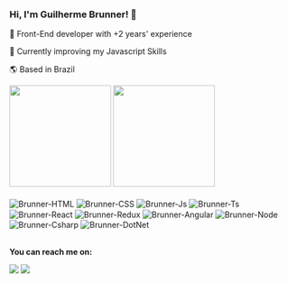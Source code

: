 ### Hi, I'm Guilherme Brunner! 👋

🔭 Front-End developer with +2 years' experience

🌱 Currently improving my Javascript Skills

🌎 Based in Brazil

 <div>
  <a href="https://github.com/sgtbrunner"></a>
  <img height="180em" src="https://github-readme-stats.vercel.app/api?username=sgtbrunner&show_icons=true&theme=dracula&include_all_commits=true&count_private=true"/>
  <img height="180em" src="https://github-readme-stats.vercel.app/api/top-langs/?username=sgtbrunner&layout=compact&langs_count=7&theme=dracula"/>
</div>
 
<div style="display: inline_block"><br>
  <img align="center" alt="Brunner-HTML"src="https://img.shields.io/badge/HTML5-E34F26?style=for-the-badge&logo=html5&logoColor=white">
  <img align="center" alt="Brunner-CSS" src="https://img.shields.io/badge/CSS3-1572B6?style=for-the-badge&logo=css3&logoColor=white">
  <img align="center" alt="Brunner-Js" src="https://img.shields.io/badge/JavaScript-F7DF1E?style=for-the-badge&logo=javascript&logoColor=black">
  <img align="center" alt="Brunner-Ts" src="https://img.shields.io/badge/TypeScript-007ACC?style=for-the-badge&logo=typescript&logoColor=white">
  <img align="center" alt="Brunner-React" src="https://img.shields.io/badge/React-20232A?style=for-the-badge&logo=react&logoColor=61DAFB">
  <img align="center" alt="Brunner-Redux" src="https://img.shields.io/badge/Redux-593D88?style=for-the-badge&logo=redux&logoColor=white">
  <img align="center" alt="Brunner-Angular" src="https://img.shields.io/badge/Angular-DD0031?style=for-the-badge&logo=angular&logoColor=white">
  <img align="center" alt="Brunner-Node" src="https://img.shields.io/badge/Node.js-43853D?style=for-the-badge&logo=node.js&logoColor=white">
  <img align="center" alt="Brunner-Csharp" src="https://img.shields.io/badge/C%23-239120?style=for-the-badge&logo=c-sharp&logoColor=white">
  <img align="center" alt="Brunner-DotNet" src="https://img.shields.io/badge/.NET-5C2D91?style=for-the-badge&logo=.net&logoColor=white">
</div>
<br/>

<b>You can reach me on:</b>
<div> 
  <a href = "mailto:guilherme.brunner@gmail.com"><img src="https://img.shields.io/badge/-Gmail-%23333?style=for-the-badge&logo=gmail&logoColor=white"      target="_blank"></a>
  <a href="https://www.linkedin.com/in/guilherme-brunner" target="_blank"><img src="https://img.shields.io/badge/-LinkedIn-%230077B5?style=for-the-badge&logo=linkedin&logoColor=white" target="_blank"></a> 
</div>

<!--
**sgtbrunner/sgtbrunner** is a ✨ _special_ ✨ repository because its `README.md` (this file) appears on your GitHub profile.

Here are some ideas to get you started:

- 🔭 I’m currently working on ...
- 👯 I’m looking to collaborate on ...
- 🤔 I’m looking for help with ...
- 💬 Ask me about ...
- 
- 😄 Pronouns: ...
- ⚡ Fun fact: ...
-->
